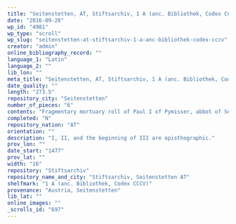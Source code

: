```yaml
---
title: "Seitenstetten, AT, Stiftsarchiv, 1 A (anc. Bibliothek, Codex CCCV)"
date: "2016-09-28"
wp_id: "4981"
wp_type: "scroll"
wp_slug: "seitenstetten-at-stiftsarchiv-1-a-anc-bibliothek-codex-cccv"
creator: "admin"
online_bibliography_record: ""
language_1: "Latin"
language_2: ""
lib_lon: ""
meta_title: "Seitenstetten, AT, Stiftsarchiv, 1 A (anc. Bibliothek, Codex CCCV)"
date_quality: ""
length: "273.5"
repository_city: "Seitenstetten"
number_of_pieces: "6"
contents: "Fragmentary mortuary roll of Paul I of Pymisser, abbot of Seitenstetten."
completed: "N"
repository_nation: "AT"
orientation: ""
description: "I, II, and the beginning of III are opisthographic."
prov_lon: ""
date_start: "1477"
prov_lat: ""
width: "16"
repository: "Stiftsarchiv"
repository_name_and_city: "Stiftsarchiv, Seitenstetten AT"
shelfmark: "1 A (anc. Bibliothek, Codex CCCV)"
provenance: "Austria, Seitenstetten"
lib_lat: ""
online_images: ""
_scrolls_id: "697"
---
```



